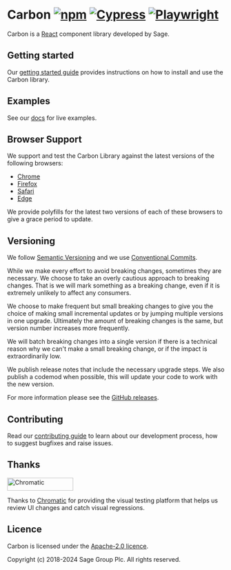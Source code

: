 # Carbon [![npm](https://img.shields.io/npm/v/carbon-react.svg)](https://www.npmjs.com/package/carbon-react) [![Cypress](https://github.com/Sage/carbon/actions/workflows/cypress.yml/badge.svg)](https://github.com/Sage/carbon/actions/workflows/cypress.yml) [![Playwright](https://github.com/Sage/carbon/actions/workflows/playwright.yml/badge.svg)](https://github.com/Sage/carbon/actions/workflows/playwright.yml)

Carbon is a [React](https://react.dev/) component library developed by Sage.

## Getting started

Our [getting started guide](https://carbon.sage.com/?path=/docs/getting-started-installation--docs) provides instructions on how to install and use the Carbon library.

## Examples

See our [docs](https://carbon.sage.com/) for live examples.

## Browser Support

We support and test the Carbon Library against the latest versions of the following browsers:

- [Chrome](https://www.google.com/chrome/)
- [Firefox](https://www.mozilla.org/firefox/)
- [Safari](https://www.apple.com/safari/)
- [Edge](https://www.microsoft.com/windows/microsoft-edge)

We provide polyfills for the latest two versions of each of these browsers to give a grace period to update.

## Versioning

We follow [Semantic Versioning](https://semver.org/) and we use [Conventional Commits](https://www.conventionalcommits.org/en/v1.0.0/).

While we make every effort to avoid breaking changes, sometimes they are necessary. We choose to take an overly cautious
approach to breaking changes. That is we will mark something as a breaking change, even if it is extremely unlikely to affect any consumers.

We choose to make frequent but small breaking changes to give you the choice of making small incremental updates or by jumping multiple versions
in one upgrade. Ultimately the amount of breaking changes is the same, but version number increases more frequently.

We will batch breaking changes into a single version if there is a technical reason why we can't make a small breaking change, or if the impact is extraordinarily low.

We publish release notes that include the necessary upgrade steps. We also publish a codemod when possible, this will update your code to work with the new version.

For more information please see the [GitHub releases](https://github.com/Sage/carbon).

## Contributing

Read our [contributing guide](CONTRIBUTING.md) to learn about our development process, how to suggest bugfixes and raise issues.

## Thanks

<a href="https://www.chromatic.com/"><img src="https://user-images.githubusercontent.com/321738/84662277-e3db4f80-af1b-11ea-88f5-91d67a5e59f6.png" width="153" height="30" alt="Chromatic" /></a>

Thanks to [Chromatic](https://www.chromatic.com/) for providing the visual testing platform that helps us review UI changes and catch visual regressions.

## Licence

Carbon is licensed under the [Apache-2.0 licence](LICENSE).

Copyright (c) 2018-2024 Sage Group Plc. All rights reserved.

